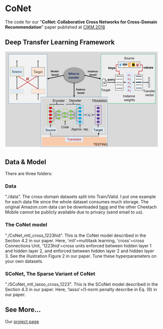 # CoNet

The code for our "<strong>CoNet: Collaborative Cross Networks for Cross-Domain Recommendation</strong>" paper published at [CIKM 2018](./conet-cikm18.pdf)


## Deep Transfer Learning Framework 
![](/image/TransDL.png)


## Data & Model

There are three folders:

### Data
"./data". The cross-domain datasets split into Train/Valid. I put one example for each data file since the whole dataset consumes much storage. The original Amazon.com data can be downloaded [here](http://snap.stanford.edu/data/web-Amazon.html) and the other Cheetach Mobile cannot be publicly available due to privacy (send email to us).

### The CoNet model
"./CoNet_mtl_cross_1223hid". This is the CoNet model described in the Section 4.2 in our paper. Here, 'mtl'=multitask learning, 'cross'=cross Connections Unit, '1223hid'=cross units enforced between hidden layer 1 and hidden layer 2, and enforced between hidden layer 2 and hidden layer 3. See the illustration Figure 2 in our paper. Tune these hyperparameters on your own datasets.

### SCoNet, The Sparse Variant of CoNet
"./SCoNet_mtl_lasso_cross_1223". This is the SCoNet model described in the Section 4.3 in our paper. Here, 'lasso'=l1-norm penalty describe in Eq. (9) in our paper.



## See More... 

Our [project page](https://njuhugn.github.io/research-conet.html)